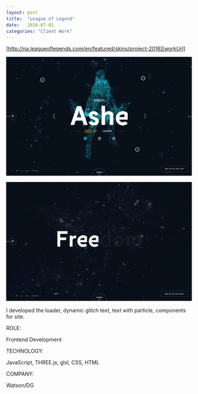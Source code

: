 ```yaml
---
layout: post
title:  "League of Legend"
date:   2016-07-01
categories: "Client Work"
---
```

[http://na.leagueoflegends.com/en/featured/skins/project-2016][workUrl]

[![img0](/images/2016/lol/img01.png)][workUrl]

[![img1](/images/2016/lol/img02.png)][workUrl]

I developed the loader, dynamic glitch text,  text with particle, components for site.
 <div class="m-margin"></div>

<div class="post-category">
<p class="post-title">ROLE:</p>
<p class="post-value">Frontend Development</p>
</div>


<div class="post-category">
<p class="post-title">TECHNOLOGY:</p>
<p class="post-value">JavaScript, THREE.js, glsl, CSS, HTML</p>
</div>


<div class="post-category">
<p class="post-title">COMPANY:</p>
<p class="post-value">Watson/DG</p>
</div>


[workUrl]: http://na.leagueoflegends.com/en/featured/skins/project-2016
